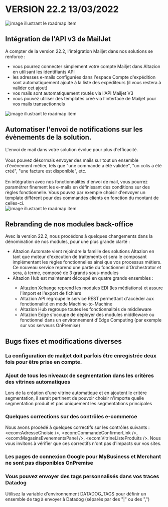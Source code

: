 <div class='releaseNotesVersion'>
<div class='titreEtDate'><h1>VERSION 22.2 <span class='date-release'>13/03/2022</span></h1></div>
<div class='releasesImportantes'>
<!-- item 15247 -->
<div class='roadmapItem'>
<div class='image'><img src='' alt='image illustrant le roadmap item' /></div>
<div class='titre'><h2>Intégration de l'API v3 de MailJet</h2></div>
<div class='description'><div>A compter de la version 22.2, l'intégration Mailjet dans nos solutions se renforce :&nbsp; </div><div><ul><li>vous pourrez connecter simplement votre compte Mailjet dans Altazion en utilisant les identifiants API </li><li>les adresses e-mails configurées dans l'espace Compte d'expédition sont automatiquement ajouté à la liste des expéditeurs (il vous restera à valider cet ajout) </li><li>vos mails sont automatiquement routés via l'API Mailjet V3 </li><li>vous pouvez utiliser des templates créé via l'interface de Mailjet pour vos mails transactionnels </li> </ul> </div></div>
</div>
<!-- item 15248 -->
<div class='roadmapItem'>
<div class='image'><img src='' alt='image illustrant le roadmap item' /></div>
<div class='titre'><h2>Automatiser l'envoi de notifications sur les évènements de la solution.</h2></div>
<div class='description'><div>L'envoi de mail dans votre solution évolue pour plus d'efficacité. </div><div><br> </div><div>Vous pouvez désormais envoyer des mails sur tout un ensemble d'évènement métier, tels que &quot;une commande a été validée&quot;, &quot;un colis a été créé&quot;, &quot;une facture est disponible&quot;, etc. </div><div><br> </div><div>En intégration avec nos fonctionnalités d'envoi de mail, vous pourrez paramétrer finement les e-mails en définissant des conditions sur des règles fonctionnelle. Vous pouvez par exemple choisir d'envoyer un template différent pour des commandes clients en fonction du montant de celles-ci. </div><div> </div></div>
</div>
<!-- item 15868 -->
<div class='roadmapItem'>
<div class='image'><img src='' alt='image illustrant le roadmap item' /></div>
<div class='titre'><h2>Rebranding de nos modules back-office</h2></div>
<div class='description'><div>Avec la version 22.2, nous procédons à quelques changements dans la dénomination de nos modules, pour une plus grande clarté : </div><div><ul><li>Altazion Automate vient rejoindre la famille des solutions Altazion en tant que moteur d'exécution de traitements et sera le composant implémentant les règles fonctionnelles ainsi que vos processus métiers. Ce nouveau service reprend une partie du fonctionnel d'Orchestrator et sera, à terme, composé de 3 grands sous-modules </li><li>Altazion Hub est maintenant découpé en quatre grands ensembles : </li><ul><li>Altazion Xchange reprend les modules EDI (les médiations) et assure l'import et l'export de fichiers </li><li>Altazion API regroupe le service REST permettant d'accèder aux fonctionnalité en mode Machine-to-Machine </li><li>Altazion Hub regroupe toutes les fonctionnalités de middleware </li><li>Altazion Edge s'occupe de déployer des modules middleware ou fonctionnel dans un environnement d'Edge Computing (par exemple sur vos serveurs OnPremise) </li> </ul> </ul> </div></div>
</div>
</div>
<h2>Bugs fixes et modifications diverses</h2>
<div class='bugsEtMod'>
<div class='correctionsOuMod'>
<div class='titre'><h3>La configuration de mailjet doit parfois être enregistrée deux fois pour être prise en compte.</h3></div>
</div>
<div class='correctionsOuMod'>
<div class='titre'><h3>Ajout de tous les niveaux de segmentation dans les critères des vitrines automatiques</h3></div>
<div class='description'><div>Lors de la création d'une vitrine automatique et en ajoutent le critère segmentation, il serait pertinent de pouvoir choisir n'importe quelle segmentation produit et pas uniquement les segmentations principales<br> </div></div>
</div>
<div class='correctionsOuMod'>
<div class='titre'><h3>Quelques corrections sur des contrôles e-commerce</h3></div>
<div class='description'><div>Nous avons procédé à quelques correctifs sur les contrôles suivants : &lt;ecom:AdresseChoisie /&gt;, &lt;ecom:CommandeConfirmerLink /&gt;, &lt;ecom:MagasinsEvenementsPanel /&gt;, &lt;ecom:VitrineListeProduits /&gt;. Nous vous invitons à vérifier que ces correctifs n'ont pas d'impacts sur vos sites. </div></div>
</div>
<div class='correctionsOuMod'>
<div class='titre'><h3>Les pages de connexion Google pour MyBusiness et Merchant ne sont pas disponibles OnPremise</h3></div>
</div>
<div class='correctionsOuMod'>
<div class='titre'><h3>Vous pouvez envoyer des tags personnalisés dans vos traces Datadog</h3></div>
<div class='description'><div>Utilisez la variable d'environnement DATADOG_TAGS pour définir un ensemble de tag à envoyer à Datadog (séparés par des &quot;|&quot; ou des &quot;,&quot;) </div></div>
</div>
</div>
</div>

